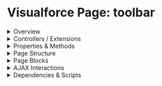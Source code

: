 # Visualforce Page: toolbar

<details>
<summary>Overview</summary>

## Visualforce Page Overview: toolbar

The 'toolbar' Visualforce page provides a user interface element that displays navigation links and a search functionality. It consists of two groups: one with links to Salesforce and developer resources, and another on the right for a search input and a search button.

### Purpose of the Page
The main business function of this page is to enhance user navigation and interaction by offering quick access to important links and a search feature within the Salesforce application.



### Metadata
- **API Version**: 54
- **Label**: Toolbar

</details>

<details>
<summary>Controllers / Extensions</summary>

## Key Controllers / Extensions Used
- **Standard Controller**: None
- **Custom Controller**: None
- **Extensions**: 
  None

</details>

<details>
<summary>Properties & Methods</summary>

## Properties
No public properties found in associated Apex controllers/extensions.

## Methods
No public methods found in associated Apex controllers/extensions.

</details>

<details>
<summary>Page Structure</summary>

### Forms
- Contains 1 `apex:form` component(s)

### Inputs
- No input bindings (`apex:inputField`, `apex:inputText`, etc.) detected

### Buttons
- No button actions (`apex:commandButton`, `apex:button`, `apex:commandLink`) detected

</details>

<details>
<summary>Page Blocks</summary>
## Page Blocks on the Page
No `apex:pageBlock` components detected.
</details>

<details>
<summary>AJAX Interactions</summary>

- No `apex:actionSupport` components detected

- No `apex:outputPanel` components with an ID detected

</details>

<details>
<summary>Dependencies & Scripts</summary>

### Objects
- No SObject dependencies detected

### Fields
- No field dependencies detected

### Custom Components
- No custom components detected

### Scripts
- No script tags detected

</details>